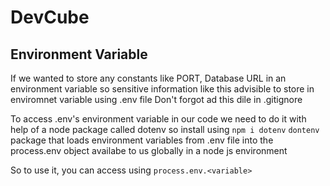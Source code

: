# DevCube



## Environment Variable
If we wanted to store any constants like PORT, Database URL in an environment variable so sensitive information 
like this advisible to store in enviromnet variable using .env file
Don't forgot ad this dile in .gitignore


To access .env's environment variable in our code we need to do it with help of a node package called dotenv so install using `npm i dotenv`
`dontenv` package that loads environment variables from .env file into the process.env object availabe to us globally in a node js environment 

So to use it, you can access using `process.env.<variable>`